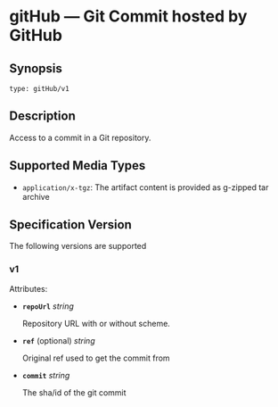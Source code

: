 # gitHub — Git Commit hosted by GitHub

## Synopsis
```
type: gitHub/v1
```

## Description
Access to a commit in a Git repository.

## Supported Media Types

- `application/x-tgz`:   The artifact content is provided as g-zipped tar archive

## Specification Version

The following versions are supported

### v1

Attributes:

- **`repoUrl`**  *string*

  Repository URL with or without scheme.

- **`ref`** (optional) *string*

  Original ref used to get the commit from

- **`commit`** *string*

  The sha/id of the git commit
